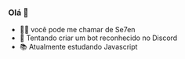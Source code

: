 ### Olá 👋

- 💁‍♂️ você pode me chamar de Se7en
- 📑 Tentando criar um bot reconhecido no Discord
- 📚 Atualmente estudando Javascript 
